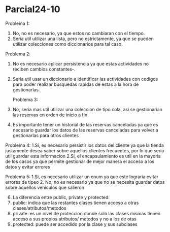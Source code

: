 # Parcial24-10
Problema 1:
1. No, no es necesario, ya que estos no cambiaran con el tiempo.
2. Seria util utilizar una lista, pero no estrictamente, ya que se pueden utilizar colecciones como diccionarios para tal caso.

Problema 2:
1. No es necesario aplicar persistencia ya que estas actividades no reciben cambios constantes-.
2. Seria util usar un diccionario e identificar las actividades con codigos para poder realizar busquedas rapidas de estas a la hora de gestionarlas.

   Problema 3:
4. No, seria mas util utilizar una coleccion de tipo cola, asi se gestionarian las reservas en orden de  inicio a fin
5. Es importante tener un historial de las reservas canceladas ya que es necesario guardar los datos de las reservas canceladas para volver a gestionarlas para otros clientes

Problema 4:
1.Si, es necesario persistir los datos del cliente ya que la tienda justamente desea saber sobre aquellos clientes frecuentes, por lo que seria util guardar esta informacion
2.Si, el encapsulamiento es util en la mayoria de los casos ya que permite gestionar de mejor manera el acceso a los datos y evitar errores

Problema 5: 
1.Si, es necesario utilizar un enum ya que este lograria evitar errores de tipeo
2. No, no es necesario ya que no se necesita guardar datos sobre aquellos vehiculos que salieron

6. La diferencia entre public, private y protected:
7. public: indica que las restantes clases tienen acceso a otras clases/atributos/metodos
8. private: es un nivel de proteccion donde solo las clases mismas tienen acceso a sus propios atributos/ metodos y no a los de otas
9. protected: puede ser accedido por la clase y sus subclases
